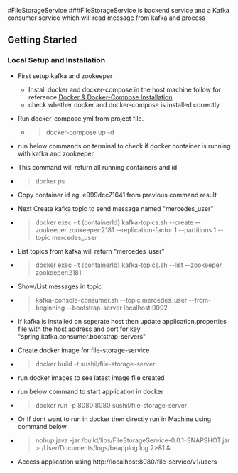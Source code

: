 #FileStorageService
###FileStorageService is backend service and a Kafka consumer service which will read message from kafka and process 
## Getting Started

### Local Setup and Installation
* First setup kafka and zookeeper
  * Install docker and docker-compose in the host machine follow for reference [Docker & Docker-Compose Installation](https://docs.docker.com/engine/install/)
  * check whether docker and docker-compose is installed correctly.
* Run docker-compose.yml from project file.
  * > docker-compose up -d
* run below commands on terminal to check if docker container is running with kafka and zookeeper.
* This command will return all running containers and id
* >docker ps
* Copy container id eg. e999dcc71641  from previous command result
* Next Create kafka topic to send message named "mercedes_user"
* >docker exec -it {containerId} kafka-topics.sh --create --zookeeper zookeeper:2181 --replication-factor 1 --partitions 1 --topic mercedes_user
* List topics from kafka will return "mercedes_user"
* >docker exec -it {containerId} kafka-topics.sh --list --zookeeper zookeeper:2181
* Show/List messages in topic
* >kafka-console-consumer.sh --topic mercedes_user --from-beginning --bootstrap-server localhost:9092

* If kafka is installed on seperate host then update application.properties file with the host address and port for key "spring.kafka.consumer.bootstrap-servers"
* Create docker image for file-storage-service
* >docker build -t sushil/file-storage-server .
* run  docker images to see latest image file created
* run below command to start application in docker
* >docker run -p 8080:8080 sushil/file-storage-server

* Or If dont want to run in docker then directly run in Machine using command below
* >nohup java -jar /build/libs/FileStorageService-0.0.1-SNAPSHOT.jar > /User/Documents/logs/beapplog.log 2>&1 &
* Access application using http://localhost:8080/file-service/v1/users